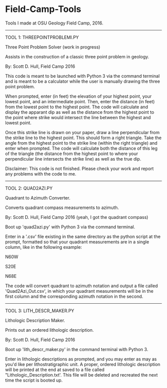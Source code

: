 # Field-Camp-Tools
Tools I made at OSU Geology Field Camp, 2016.


_________________________________________________________________________________________________________________
TOOL 1: THREEPOINTPROBLEMI.PY

Three Point Problem Solver (work in progress)

Assists in the construction of a classic three point problem in geology.

By: Scott D. Hull, Field Camp 2016


This code is meant to be launched with Python 3 via the command terminal and is meant to be a calculator while the user is manually drawing the three point problem.

When prompted, enter (in feet) the elevation of your highest point, your lowest point, and an intermediate point.  Then, enter the distance (in feet) from the lowest point to the highest point.  The code will calculate and display the apparant dip as well as the distance from the highest point to the point where strike would intersect the line between the highest and lowest point.

Once this strike line is drawn on your paper, draw a line perpendicular from the strike line to the highest point.  This should form a right triangle.  Take the angle from the highest point to the strike line (within the right triangle) and enter when prompted.  The code will calculate both the distance of this leg of the triangle (the distance from the highest point to where your perpendicular line intersects the strike line) as well as the true dip.


Disclaimer: This code is not finished.  Please check your work and report any problems with the code to me.



_________________________________________________________________________________________________________________
TOOL 2: QUAD2AZI.PY

Quadrant to Azimuth Converter.

Converts quadrant compass measurements to azimuth.

By: Scott D. Hull, Field Camp 2016 (yeah, I got the quadrant compass)

Boot up 'quad2azi.py' with Python 3 via the command terminal.

Enter in a '.csv' file existing in the same directory as the python script at the prompt, formatted so that your quadrant measurements are in a single column, like in the following example:

N60W

S20E

N68E

The code will convert quadrant to azimuth notation and output a file called 'Quad2Azi_Out.csv', in which your quadrant measurements will be in the first column and the corresponding azimuth notation in the second.



_________________________________________________________________________________________________________________
TOOL 3: LITH_DESCR_MAKER.PY

Lithologic Description Maker.

Prints out an ordered lithologic description.

By: Scott D. Hull, Field Camp 2016

Boot up 'lith_descr_maker.py' in the command terminal with Python 3.

Enter in lithologic descriptions as prompted, and you may enter as may as you'd like per lithostratigraphic unit.  A proper, ordered lithologic description will be printed at the end at saved to a file called "Lithologic_Description.txt'.  This file will be deleted and recreated the next time the script is booted up.

